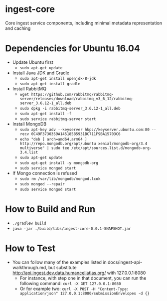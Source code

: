# ingest-core
Core ingest service components, including minimal metadata representation and caching

# Dependencies for Ubuntu 16.04

* Update Ubuntu first
  * `sudo apt-get update`
* Install Java JDK and Gradle
  * `sudo apt-get install openjdk-8-jdk`
  * `sudo apt-get install gradle`
* Install RabbitMQ
  * `wget https://github.com/rabbitmq/rabbitmq-server/releases/download/rabbitmq_v3_6_12/rabbitmq-server_3.6.12-1_all.deb`
  * `sudo dpkg -i rabbitmq-server_3.6.12-1_all.deb`
  * `sudo apt-get install -f`
  * `sudo service rabbitmq-server start`
* Install MongoDB
  * `sudo apt-key adv --keyserver hkp://keyserver.ubuntu.com:80 --recv 0C49F3730359A14518585931BC711F9BA15703C6`
  * `echo "deb [ arch=amd64,arm64 ] http://repo.mongodb.org/apt/ubuntu xenial/mongodb-org/3.4 multiverse" | sudo tee /etc/apt/sources.list.d/mongodb-org-3.4.list`
  * `sudo apt-get update`
  * `sudo apt-get install -y mongodb-org`
  * `sudo service mongod start`
* If Mongo connection is refused
  * `sudo rm /var/lib/mongodb/mongod.lcok`
  * `sudo mongod --repair`
  * `sudo service mongod start`

# How to Build and Run

* `./gradlew build`
* `java -jar ./build/libs/ingest-core-0.0.1-SNAPSHOT.jar`

# How to Test

* You can follow many of the examples listed in docs/ingest-api-walkthrough.md,
  but substitute http://api.ingest.dev.data.humancellatlas.org/ with
  127.0.0.1:8080
  * For instance, with step one in that document, you can run the following
    command: `curl -X GET 127.0.0.1:8080`
  * Or for example two: `curl -X POST -H "Content-Type: application/json"
    127.0.0.1:8080/submissionEnvelopes -d {}`

